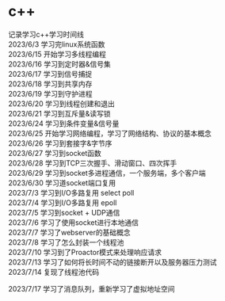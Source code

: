# c++
记录学习c++学习时间线  
2023/6/3 学习完linux系统函数  
2023/6/15 开始学习多线程编程  
2023/6/16 学习到定时器&信号集  
2023/6/17 学习到信号捕捉  
2023/6/18 学习到共享内存  
2023/6/19 学习到守护进程  
2023/6/20 学习到线程创建和退出  
2023/6/21 学习到互斥量&读写锁   
2023/6/24 学习到条件变量&信号量      
2023/6/25 开始学习网络编程，学习了网络结构、协议的基本概念  
2023/6/26 学习到套接字&字节序  
2023/6/27 学习到socket函数  
2023/6/28 学习到TCP三次握手、滑动窗口、四次挥手  
2023/6/29 学习到socket多进程通信，一个服务端，多个客户端  
2023/6/30 学习道socket端口复用  
2023/7/3 学习到I/O多路复用 select  poll  
2023/7/4 学习到I/O多路复用 epoll  
2023/7/5 学习到socket + UDP通信  
2023/7/6 学习了使用socket进行本地通信  
2023/7/7 学习了webserver的基础概念  
2023/7/8 学习了怎么封装一个线程池  
2023/7/10 学习到了Proactor模式来处理响应请求  
2023/7/13 学习了如何将长时间不动的链接断开以及服务器压力测试  
2023/7/14 复现了线程池代码  

2023/7/17 学习了消息队列，重新学习了虚拟地址空间  






